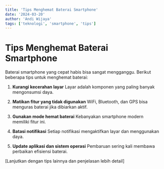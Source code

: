 ```yaml
---
title: 'Tips Menghemat Baterai Smartphone'
date: '2024-03-20'
author: 'Andi Wijaya'
tags: ['teknologi', 'smartphone', 'tips']
---
```


# Tips Menghemat Baterai Smartphone

Baterai smartphone yang cepat habis bisa sangat mengganggu. Berikut beberapa tips untuk menghemat baterai:

1. **Kurangi kecerahan layar**
   Layar adalah komponen yang paling banyak mengonsumsi daya.

2. **Matikan fitur yang tidak digunakan**
   WiFi, Bluetooth, dan GPS bisa menguras baterai jika dibiarkan aktif.

3. **Gunakan mode hemat baterai**
   Kebanyakan smartphone modern memiliki fitur ini.

4. **Batasi notifikasi**
   Setiap notifikasi mengaktifkan layar dan menggunakan daya.

5. **Update aplikasi dan sistem operasi**
   Pembaruan sering kali membawa perbaikan efisiensi baterai.

[Lanjutkan dengan tips lainnya dan penjelasan lebih detail]